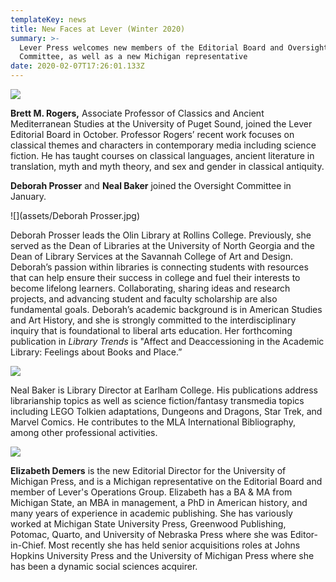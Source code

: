 ```yaml
---
templateKey: news
title: New Faces at Lever (Winter 2020)
summary: >-
  Lever Press welcomes new members of the Editorial Board and Oversight
  Committee, as well as a new Michigan representative
date: 2020-02-07T17:26:01.133Z
---
```

![](assets/brett-head-shot_resized.jpg)

**Brett M. Rogers,** Associate Professor of Classics and Ancient Mediterranean Studies at the University of Puget Sound, joined the Lever Editorial Board in October. Professor Rogers’ recent work focuses on classical themes and characters in contemporary media including science fiction. He has taught courses on classical languages, ancient literature in translation, myth and myth theory, and sex and gender in classical antiquity.



**Deborah Prosser** and **Neal Baker** joined the Oversight Committee in January.



![](assets/Deborah Prosser.jpg)

Deborah Prosser leads the Olin Library at Rollins College. Previously, she served as the Dean of Libraries at the University of North Georgia and the Dean of Library Services at the Savannah College of Art and Design. Deborah’s passion within libraries is connecting students with resources that can help ensure their success in college and fuel their interests to become lifelong learners. Collaborating, sharing ideas and research projects, and advancing student and faculty scholarship are also fundamental goals. Deborah’s academic background is in American Studies and Art History, and she is strongly committed to the interdisciplinary inquiry that is foundational to liberal arts education. Her forthcoming publication in *Library Trends* is "Affect and Deaccessioning in the Academic Library: Feelings about Books and Place.”



![](assets/neal_resized.jpg)

Neal Baker is Library Director at Earlham College. His publications address librarianship topics as well as science fiction/fantasy transmedia topics including LEGO Tolkien adaptations, Dungeons and Dragons, Star Trek, and Marvel Comics. He contributes to the MLA International Bibliography, among other professional activities.



![](assets/IMG_7533_resized.jpg)

**Elizabeth Demers** is the new Editorial Director for the University of Michigan Press, and is a Michigan representative on the Editorial Board and member of Lever's Operations Group. Elizabeth has a BA & MA from Michigan State, an MBA in management, a PhD in American history, and many years of experience in academic publishing. She has variously worked at Michigan State University Press, Greenwood Publishing, Potomac, Quarto, and University of Nebraska Press where she was Editor-in-Chief. Most recently she has held senior acquisitions roles at Johns Hopkins University Press and the University of Michigan Press where she has been a dynamic social sciences acquirer.
